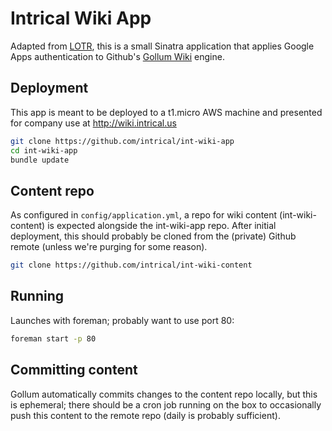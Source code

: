 # Intrical Wiki App
Adapted from [LOTR](https://github.com/arbales/lotr), this is a small Sinatra application that applies Google Apps authentication to Github's [Gollum Wiki](https://github.com/github/gollum) engine.

## Deployment
This app is meant to be deployed to a t1.micro AWS machine and presented for company use at http://wiki.intrical.us

```bash
git clone https://github.com/intrical/int-wiki-app
cd int-wiki-app
bundle update
```
## Content repo
As configured in ```config/application.yml```, a repo for wiki content (int-wiki-content) is expected alongside the int-wiki-app repo. After initial deployment, this should probably be cloned from the (private) Github remote (unless we're purging for some reason).

```bash
git clone https://github.com/intrical/int-wiki-content
```

## Running
Launches with foreman; probably want to use port 80:

```bash
foreman start -p 80
```

## Committing content
Gollum automatically commits changes to the content repo locally, but this is ephemeral; there should be a cron job running on the box to occasionally push this content to the remote repo (daily is probably sufficient).

